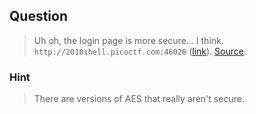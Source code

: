 ## Question
>Uh oh, the login page is more secure... I think. `` http://2018shell.picoctf.com:46026 `` ([link](http://2018shell.picoctf.com:46026)). [Source](//2018shell.picoctf.com/static/be78851c72116a5a1aea0e3ec52bdec9/server_noflag.py).

### Hint
>There are versions of AES that really aren't secure.
